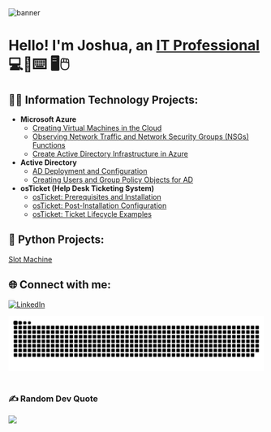 
<img width="1200" alt="banner" src= "https://github.com/user-attachments/assets/149f8da2-7796-4099-8c9d-031faff0d47b" />




<h1>Hello! I'm Joshua, an <a href="https://[linkedin.com/in/joshua-heck-974029253/]">IT Professional</a> 💻📱⌨️ 🖥️🖱️</h1>



<h2>👨‍💻 Information Technology Projects:</h2>

- <b>Microsoft Azure</b>
  - [Creating Virtual Machines in the Cloud](https://github.com/joshuaheck1/VM-creation)
  - [Observing Network Traffic and Network Security Groups (NSGs) Functions](https://github.com/joshuaheck1/azure-network-protocols)
  - [Create Active Directory Infrastructure in Azure](https://github.com/joshuaheck1/create-ad-infrastructure)
- <b>Active Directory</b>
  - [AD Deployment and Configuration](https://github.com/joshuaheck1/ad-deployment)
  - [Creating Users and Group Policy Objects for AD](https://github.com/joshuaheck1/users-group-policy)
- <b>osTicket (Help Desk Ticketing System)</b> 
  - [osTicket: Prerequisites and Installation](https://github.com/joshuaheck1/osticket-prereqs)
  - [osTicket: Post-Installation Configuration](https://github.com/joshuaheck1/post-install-config)
  - [osTicket: Ticket Lifecycle Examples](https://github.com/joshuaheck1/ticket-lifecycle)

<h2>🐍 Python Projects:</h2>

[Slot Machine](https://github.com/joshuaheck1/azure-network-protocols)

<h2>🌐 Connect with me:</h2>

[![LinkedIn](https://img.shields.io/badge/LinkedIn-%230077B5.svg?logo=linkedin&logoColor=white)](https://linkedin.com/in/joshua-heck-974029253) 



<picture>
  <source media="(prefers-color-scheme: dark)" srcset="https://raw.githubusercontent.com/joshuaheck1/joshuaheck1/output/github-snake-dark.svg" />
  <source media="(prefers-color-scheme: light)" srcset="https://raw.githubusercontent.com/joshuaheck1/joshuaheck1/output/github-snake.svg" />
  <img alt="github-snake" src="https://raw.githubusercontent.com/joshuaheck1/joshuaheck1/output/github-snake.svg" />
</picture>
<br>
<br>



### ✍️ Random Dev Quote
![](https://quotes-github-readme.vercel.app/api?type=horizontal&theme=tokyonight)

<!-- Proudly created with GPRM ( https://gprm.itsvg.in ) -->





